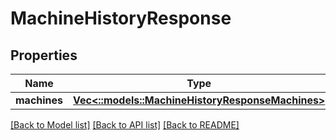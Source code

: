 # MachineHistoryResponse

## Properties
Name | Type | Description | Notes
------------ | ------------- | ------------- | -------------
**machines** | [**Vec<::models::MachineHistoryResponseMachines>**](MachineHistoryResponse_machines.md) |  | [optional] 

[[Back to Model list]](../README.md#documentation-for-models) [[Back to API list]](../README.md#documentation-for-api-endpoints) [[Back to README]](../README.md)


